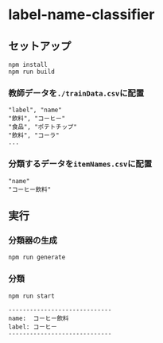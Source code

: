 # label-name-classifier
## セットアップ
```
npm install
npm run build
```

### 教師データを`./trainData.csv`に配置
```csv:trainData.csv
"label", "name"
"飲料", "コーヒー"
"食品", "ポテトチップ"
"飲料", "コーラ"
...
```

### 分類するデータを`itemNames.csv`に配置
```csv:itemName.csv
"name"
"コーヒー飲料"
```

## 実行
### 分類器の生成
```
npm run generate
```

### 分類
```
npm run start
```

```
-----------------------------
name:  コーヒー飲料
label: コーヒー
-----------------------------
```